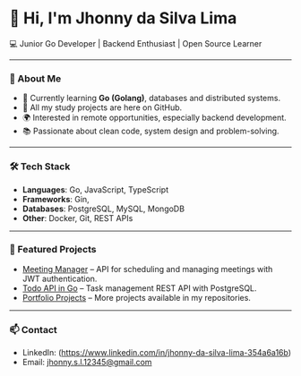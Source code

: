 # 👋 Hi, I'm Jhonny da Silva Lima  

💻 Junior Go Developer | Backend Enthusiast | Open Source Learner  

---

### 🚀 About Me
- 🌱 Currently learning **Go (Golang)**, databases and distributed systems.  
- 📂 All my study projects are here on GitHub.  
- 🌍 Interested in remote opportunities, especially backend development.  
- 📚 Passionate about clean code, system design and problem-solving.  

---

### 🛠️ Tech Stack
- **Languages**: Go, JavaScript, TypeScript  
- **Frameworks**: Gin,  
- **Databases**: PostgreSQL, MySQL, MongoDB  
- **Other**: Docker, Git, REST APIs  

---

### 📌 Featured Projects
- [Meeting Manager](https://github.com/jhonnydsl/meeting-manager) – API for scheduling and managing meetings with JWT authentication.  
- [Todo API in Go](https://github.com/jhonnydsl/todo-api) – Task management REST API with PostgreSQL.  
- [Portfolio Projects](https://github.com/jhonnydsl) – More projects available in my repositories.  

---

### 📫 Contact
- LinkedIn: (https://www.linkedin.com/in/jhonny-da-silva-lima-354a6a16b)  
- Email: jhonny.s.l.12345@gmail.com  

